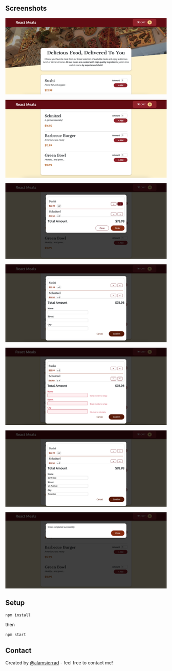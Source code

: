 ## Screenshots

![pic1](./pics/pic1.png)

![pic2](./pics/pic2.png)

![pic3](./pics/pic3.png)

![pic4](./pics/pic4.png)

![pic5](./pics/pic5.png)

![pic6](./pics/pic6.png)

![pic7](./pics/pic7.png)

## Setup

```
npm install
```

then

```
npm start
```

## Contact

Created by [@alamsierrad](https://www.instagram.com/alamsierrad/) - feel free to contact me!
